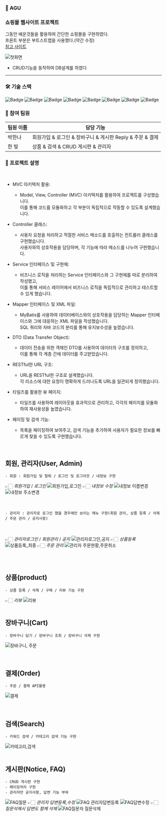 ### 🌼 AGU
### 쇼핑몰 웹사이트 프로젝트

그동안 배운것들을 활용하여 간단한 쇼핑몰을 구현하였다.
<br>프론트 부분은 부트스트랩을 사용했다.(약간 수정)
<br>[참고 사이트](https://startbootstrap.com/template/shop-homepage) 

![첫화면](https://github.com/HbMagpie/AGU/assets/118106602/becd01f5-913c-4221-a839-c57df84043f1)

- CRUD기능을 동작하여 DB설계를 하였다
---

### 🛠 기술 스택
![Badge](https://img.shields.io/badge/Java-007396?style=flat&logo=Java&logoColor=white) ![Badge](https://img.shields.io/badge/Spring-6DB33F?style=flat&logo=Spring&logoColor=white) ![Badge](https://img.shields.io/badge/MySQL-4479A1?style=flat&logo=MariaDB&logoColor=white)
![Badge](https://img.shields.io/badge/Bootstrap-563D7C?style=flat&logo=Bootstrap&logoColor=white) ![Badge](https://img.shields.io/badge/HTML-E34F26?style=flat&logo=HTML5&logoColor=white) ![Badge](https://img.shields.io/badge/CSS-1572B6?style=flat&logo=CSS3&logoColor=white) ![Badge](https://img.shields.io/badge/JavaScript-F7DF1E?style=flat&logo=JavaScript&logoColor=white) ![Badge](https://img.shields.io/badge/jQuery-0769AD?style=flat&logo=jQuery&logoColor=white)

### 👥 참여 팀원
| 팀원 이름 | 담당 기능 |
| --- | --- |
| 박한나 | 회원가입 & 로그인 & 장바구니 & 게시판 Reply & 주문 & 결제|
| 한 빛 | 상품 & 검색 & CRUD 게시판 & 관리자 |
 
### 📝 프로젝트 설명
 <br/>
 
* MVC 아키텍처 활용:
  * Model, View, Controller (MVC) 아키텍처를 활용하여 프로젝트를 구성했습니다.<br/>
     이를 통해 코드를 모듈화하고 각 부분이 독립적으로 작동할 수 있도록 설계했습니다.

* Controller 클래스:
  * 사용자 요청을 처리하고 적절한 서비스 메소드를 호출하는 컨트롤러 클래스를 구현했습니다.<br/>
    사용자와의 상호작용을 담당하며, 각 기능에 따라 메소드를 나누어 구현했습니다.

* Service 인터페이스 및 구현체:
  * 비즈니스 로직을 처리하는 Service 인터페이스와 그 구현체를 따로 분리하여 작성했고,<br/>
   이를 통해 서비스 레이어에서 비즈니스 로직을 독립적으로 관리하고 테스트할 수 있게 했습니다.

* Mapper 인터페이스 및 XML 파일:
  * MyBatis를 사용하여 데이터베이스와의 상호작용을 담당하는 Mapper 인터페이스와 그에 대응하는 XML 파일을 작성했습니다. <br/> SQL 쿼리와 자바 코드의 분리를 통해 유지보수성을 높였습니다.

* DTO (Data Transfer Object):
  * 데이터 전송을 위한 객체인 DTO를 사용하여 데이터의 구조를 정의하고,<br/> 이를 통해 각 계층 간에 데이터를 주고받았습니다.

* RESTful한 URL 구조:
  * URL을 RESTful한 구조로 설계했습니다.<br/>각 리소스에 대한 요청이 명확하게 드러나도록 URL을 일관되게 정의했습니다.

* 타일즈를 활용한 뷰 페이지:
  * 타일즈를 사용하여 레이아웃을 효과적으로 관리하고, 각각의 페이지를 모듈화하여 재사용성을 높였습니다.

* 페이징 및 검색 기능:
  * 목록을 페이징하여 보여주고, 검색 기능을 추가하여 사용자가 필요한 정보를 빠르게 찾을 수 있도록 구현했습니다.
  
<br/>

 ##  회원, 관리자(User, Admin)
    - 회원 : 회원가입 및 탈퇴 / 로그인 및 로그아웃 / 내정보 구현
 👉🏻 *회원가입* / *로그인*
 ![회원가입,로그인](https://github.com/HbMagpie/AGU/assets/118106602/74f4f655-92bd-4ba6-8929-d222f0698dd2)
 👉🏻 *내정보 수정*
 ![내정보 이름변경](https://github.com/HbMagpie/AGU/assets/118106602/966a3ac8-bf99-4d65-9c81-a829f0735e89)
 ![내정보 주소변경](https://github.com/HbMagpie/AGU/assets/118106602/f43ee83f-4c8b-44a5-a894-290cc60905cf)
 <br/> <br/> <br/> 
    
    - 관리자 : 관리자로 로그인 했을 경우에만 보이는 메뉴 구현(회원 관리, 상품 등록 / 삭제 / 주문 관리 / 공지사항)
 <br/><br/>  👉🏻 *관리자로그인* / *회원관리* / *공지*
  ![관리자로그인,공지](https://github.com/HbMagpie/AGU/assets/118106602/2e077bb2-eed4-4048-b8ee-4dd2a722ab4f)
 👉🏻 *상품등록*
  ![상품등록_최종](https://github.com/HbMagpie/AGU/assets/118106602/092d2403-bbe9-40d1-b661-c9e80f8d9b6b)
 👉🏻 *주문 관리*
  ![관리자 주문현황,주문취소](https://github.com/HbMagpie/AGU/assets/118106602/ccdc277c-a8f4-4f22-8bc5-e2e7797d7a3f)


<br/> <br/> 
 ## 상품(product)
    - 상품 등록 / 삭제 / 구매 / 리뷰 기능 구현
   👉🏻 *리뷰*
![리뷰](https://github.com/HbMagpie/AGU/assets/118106602/f29b068d-95c4-43fc-8440-b4d54d057539)
<br/> <br/> 
 ##  장바구니(Cart)
    - 장바구니 담기 / 장바구니 조회 / 장바구니 삭제 구현
![장바구니, 주문](https://github.com/HbMagpie/AGU/assets/118106602/4a970681-acaf-4191-8a62-c0b676e4512b)
<br/> <br/> <br/>     
 ##  결제(Order)
    - 주문 / 결제 API활용
![결제](https://github.com/HbMagpie/AGU/assets/118106602/97d70e7c-cfb2-4c79-8c60-7ec32aa481b8)
<br/> <br/> <br/>     
 ## 검색(Search)
    - 키워드 검색 / 카테고리 검색 기능 구현
![카테고리,검색](https://github.com/HbMagpie/AGU/assets/118106602/30c544ec-4cdd-45fa-8fb5-c9760e61743f)
<br/> <br/>     
 ##  게시판(Notice, FAQ)
    - CRUD 게시판 구현
    - 페이징처리 구현
    - 관리자만 공지사항, 답변 기능 부여
![FAQ질문](https://github.com/HbMagpie/AGU/assets/118106602/6f9c3727-b888-4786-8b53-5c0793523329)
 👉🏻 *관리자 답변등록,수정*
![FAQ 관리자답변등록](https://github.com/HbMagpie/AGU/assets/118106602/03da8314-7b1f-49c3-911f-859e9efa880f)
![FAQ답변수정](https://github.com/HbMagpie/AGU/assets/118106602/a2097c86-27eb-443c-8880-27546ed84833)
 👉🏻 *질문삭제시 답변도 함께 삭제*
![FAQ질문자 질문삭제](https://github.com/HbMagpie/AGU/assets/118106602/e8977b41-8a77-4126-bb1b-76811a943130)


